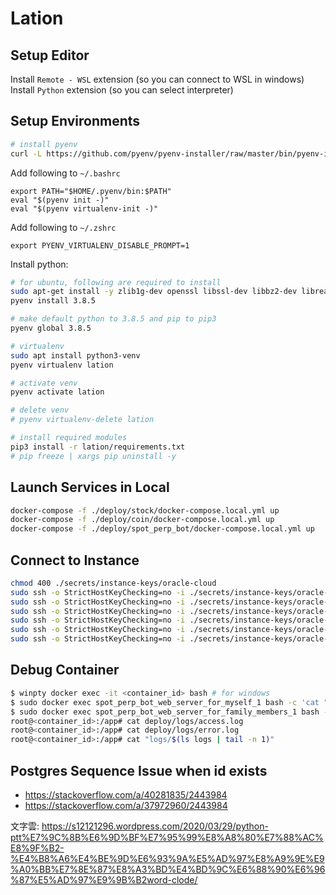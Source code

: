 # Lation

## Setup Editor

Install `Remote - WSL` extension (so you can connect to WSL in windows)
Install `Python` extension (so you can select interpreter)

## Setup Environments

``` bash
# install pyenv
curl -L https://github.com/pyenv/pyenv-installer/raw/master/bin/pyenv-installer | bash
```

Add following to `~/.bashrc`

```
export PATH="$HOME/.pyenv/bin:$PATH"
eval "$(pyenv init -)"
eval "$(pyenv virtualenv-init -)"
```

Add following to `~/.zshrc`

```
export PYENV_VIRTUALENV_DISABLE_PROMPT=1
```

Install python:

``` bash
# for ubuntu, following are required to install
sudo apt-get install -y zlib1g-dev openssl libssl-dev libbz2-dev libreadline-dev libsqlite3-dev libffi-dev build-essential
pyenv install 3.8.5
```

``` bash
# make default python to 3.8.5 and pip to pip3
pyenv global 3.8.5

# virtualenv
sudo apt install python3-venv
pyenv virtualenv lation

# activate venv
pyenv activate lation

# delete venv
# pyenv virtualenv-delete lation

# install required modules
pip3 install -r lation/requirements.txt
# pip freeze | xargs pip uninstall -y
```

## Launch Services in Local

``` sh
docker-compose -f ./deploy/stock/docker-compose.local.yml up
docker-compose -f ./deploy/coin/docker-compose.local.yml up
docker-compose -f ./deploy/spot_perp_bot/docker-compose.local.yml up
```

## Connect to Instance

``` bash
chmod 400 ./secrets/instance-keys/oracle-cloud
sudo ssh -o StrictHostKeyChecking=no -i ./secrets/instance-keys/oracle-cloud ubuntu@instance-1.lation.app
sudo ssh -o StrictHostKeyChecking=no -i ./secrets/instance-keys/oracle-cloud ubuntu@instance-2.lation.app
sudo ssh -o StrictHostKeyChecking=no -i ./secrets/instance-keys/oracle-cloud ubuntu@instance-3.lation.app
sudo ssh -o StrictHostKeyChecking=no -i ./secrets/instance-keys/oracle-cloud ubuntu@instance-4.lation.app
sudo ssh -o StrictHostKeyChecking=no -i ./secrets/instance-keys/oracle-cloud ubuntu@instance-5.lation.app
sudo ssh -o StrictHostKeyChecking=no -i ./secrets/instance-keys/oracle-cloud ubuntu@instance-6.lation.app
```

## Debug Container

``` bash
$ winpty docker exec -it <container_id> bash # for windows
$ sudo docker exec spot_perp_bot_web_server_for_myself_1 bash -c 'cat "logs/$(ls logs | tail -n 1)"'
$ sudo docker exec spot_perp_bot_web_server_for_family_members_1 bash -c 'cat "logs/$(ls logs | tail -n 1)"'
root@<container_id>:/app# cat deploy/logs/access.log
root@<container_id>:/app# cat deploy/logs/error.log
root@<container_id>:/app# cat "logs/$(ls logs | tail -n 1)"
```

## Postgres Sequence Issue when id exists

- <https://stackoverflow.com/a/40281835/2443984>
- <https://stackoverflow.com/a/37972960/2443984>

文字雲:
https://s12121296.wordpress.com/2020/03/29/python-ptt%E7%9C%8B%E6%9D%BF%E7%95%99%E8%A8%80%E7%88%AC%E8%9F%B2-%E4%B8%A6%E4%BE%9D%E6%93%9A%E5%AD%97%E8%A9%9E%E9%A0%BB%E7%8E%87%E8%A3%BD%E4%BD%9C%E6%88%90%E6%96%87%E5%AD%97%E9%9B%B2word-clode/
